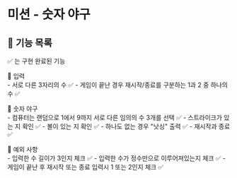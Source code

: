 # 미션 - 숫자 야구

## 🌟 기능 목록
✅ 는 구현 완료된 기능

🔔 입력     
      - 서로 다른 3자리의 수  ✅
      - 게임이 끝난 경우 재시작/종료를 구분하는 1과 2 중 하나의 수 ✅
      
🔔 숫자 야구  
      - 컴퓨터는 랜덤으로 1에서 9까지 서로 다른 임의의 수 3개를 선택 ✅
      - 스트라이크가 있는 지 확인 ✅
      - 볼이 있는 지 확인 ✅
      - 하나도 없는 경우 "낫싱" 출력 ✅
      - 재시작과 종료 ✅
    
🔔 예외 사항  
      - 입력한 수 길이가 3인지 체크 ✅
      - 입력한 수가 정수만으로 이루어져있는지 체크 ✅
      - 게임이 끝난 후 재시작 또는 종료 입력시 1 또는 2인지 체크 ✅
      


